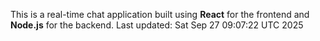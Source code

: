 This is a real-time chat application built using **React** for the frontend and **Node.js** for the backend.
Last updated: Sat Sep 27 09:07:22 UTC 2025
